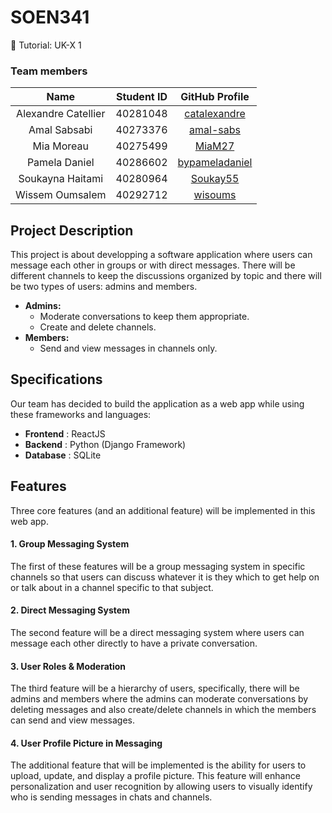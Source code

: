 # SOEN341

📝 Tutorial: UK-X 1

### Team members
| Name                 | Student ID | GitHub Profile |
|:--------------------:|:----------:|:--------------:|
| Alexandre Catellier | 40281048    | [catalexandre](https://github.com/catalexandre) |
| Amal Sabsabi        | 40273376    | [amal-sabs](https://github.com/amal-sabs) |
| Mia Moreau          | 40275499    | [MiaM27](https://github.com/MiaM27) |
| Pamela Daniel       | 40286602    | [bypameladaniel](https://github.com/bypameladaniel) |
| Soukayna Haitami    | 40280964    | [Soukay55](https://github.com/Soukay55) |
| Wissem Oumsalem     | 40292712    | [wisoums](https://github.com/wisoums) |

## Project Description
This project is about developping a software application where users can message each other in groups or with direct messages. There will be different channels to keep the discussions organized by topic and there will be two types of users: admins and members.
- **Admins:** 
    - Moderate conversations to keep them appropriate.
    - Create and delete channels.
- **Members:** 
    - Send and view messages in channels only.
## Specifications
Our team has decided to build the application as a web app while using these frameworks and languages:

- **Frontend** : ReactJS  
- **Backend** : Python (Django Framework)
- **Database** : SQLite

## Features
Three core features (and an additional feature) will be implemented in this web app.

#### 1. Group Messaging System
The first of these features will be a group messaging system in specific channels so that users can discuss whatever it is they which to get help on or talk about in a channel specific to that subject.

#### 2. Direct Messaging System
The second feature will be a direct messaging system where users can message each other directly to have a private conversation.

#### 3. User Roles & Moderation
The third feature will be a hierarchy of users, specifically, there will be admins and members where the admins can moderate conversations by deleting messages and also create/delete channels in which the members can send and view messages.

#### 4. User Profile Picture in Messaging
The additional feature that will be implemented is the ability for users to upload, update, and display a profile picture.
This feature will enhance personalization and user recognition by allowing users to visually identify who is sending messages in chats and channels.

